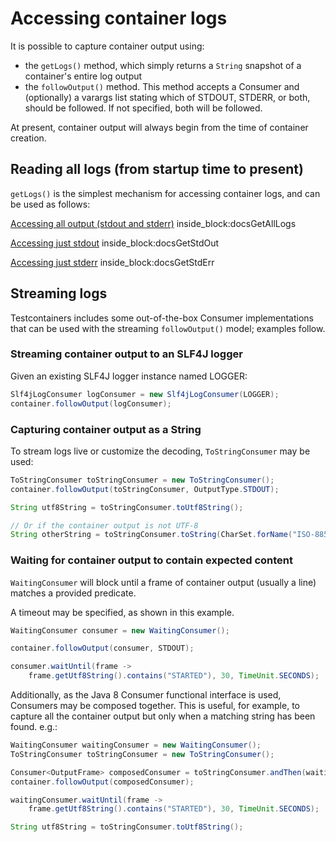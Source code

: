 # Accessing container logs

It is possible to capture container output using:
 
 * the `getLogs()` method, which simply returns a `String` snapshot of a container's entire log output
 * the `followOutput()` method. This method accepts a Consumer and (optionally)
a varargs list stating which of STDOUT, STDERR, or both, should be followed. If not specified, both will be followed.

At present, container output will always begin from the time of container creation.

## Reading all logs (from startup time to present)

`getLogs()` is the simplest mechanism for accessing container logs, and can be used as follows:

<!--codeinclude--> 
[Accessing all output (stdout and stderr)](../../core/src/test/java/org/testcontainers/containers/output/ContainerLogsTest.java) inside_block:docsGetAllLogs
<!--/codeinclude-->

<!--codeinclude--> 
[Accessing just stdout](../../core/src/test/java/org/testcontainers/containers/output/ContainerLogsTest.java) inside_block:docsGetStdOut
<!--/codeinclude-->

<!--codeinclude--> 
[Accessing just stderr](../../core/src/test/java/org/testcontainers/containers/output/ContainerLogsTest.java) inside_block:docsGetStdErr
<!--/codeinclude-->

## Streaming logs

Testcontainers includes some out-of-the-box Consumer implementations that can be used with the streaming `followOutput()` model; examples follow.

### Streaming container output to an SLF4J logger

Given an existing SLF4J logger instance named LOGGER:
```java
Slf4jLogConsumer logConsumer = new Slf4jLogConsumer(LOGGER);
container.followOutput(logConsumer);
```

### Capturing container output as a String

To stream logs live or customize the decoding, `ToStringConsumer` may be used:

```java
ToStringConsumer toStringConsumer = new ToStringConsumer();
container.followOutput(toStringConsumer, OutputType.STDOUT);

String utf8String = toStringConsumer.toUtf8String();

// Or if the container output is not UTF-8
String otherString = toStringConsumer.toString(CharSet.forName("ISO-8859-1"));
```

### Waiting for container output to contain expected content

`WaitingConsumer` will block until a frame of container output (usually a line) matches a provided predicate.

A timeout may be specified, as shown in this example.
```java
WaitingConsumer consumer = new WaitingConsumer();

container.followOutput(consumer, STDOUT);

consumer.waitUntil(frame -> 
    frame.getUtf8String().contains("STARTED"), 30, TimeUnit.SECONDS);
```

Additionally, as the Java 8 Consumer functional interface is used, Consumers may be composed together. This is
useful, for example, to capture all the container output but only when a matching string has been found. e.g.:
```java
WaitingConsumer waitingConsumer = new WaitingConsumer();
ToStringConsumer toStringConsumer = new ToStringConsumer();

Consumer<OutputFrame> composedConsumer = toStringConsumer.andThen(waitingConsumer);
container.followOutput(composedConsumer);

waitingConsumer.waitUntil(frame -> 
    frame.getUtf8String().contains("STARTED"), 30, TimeUnit.SECONDS);

String utf8String = toStringConsumer.toUtf8String();
```
